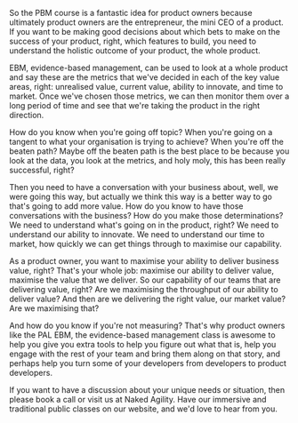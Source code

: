 So the PBM course is a fantastic idea for product owners because ultimately product owners are the entrepreneur, the mini CEO of a product. If you want to be making good decisions about which bets to make on the success of your product, right, which features to build, you need to understand the holistic outcome of your product, the whole product. 

EBM, evidence-based management, can be used to look at a whole product and say these are the metrics that we've decided in each of the key value areas, right: unrealised value, current value, ability to innovate, and time to market. Once we've chosen those metrics, we can then monitor them over a long period of time and see that we're taking the product in the right direction. 

How do you know when you're going off topic? When you're going on a tangent to what your organisation is trying to achieve? When you're off the beaten path? Maybe off the beaten path is the best place to be because you look at the data, you look at the metrics, and holy moly, this has been really successful, right? 

Then you need to have a conversation with your business about, well, we were going this way, but actually we think this way is a better way to go that's going to add more value. How do you know to have those conversations with the business? How do you make those determinations? We need to understand what's going on in the product, right? We need to understand our ability to innovate. We need to understand our time to market, how quickly we can get things through to maximise our capability. 

As a product owner, you want to maximise your ability to deliver business value, right? That's your whole job: maximise our ability to deliver value, maximise the value that we deliver. So our capability of our teams that are delivering value, right? Are we maximising the throughput of our ability to deliver value? And then are we delivering the right value, our market value? Are we maximising that? 

And how do you know if you're not measuring? That's why product owners like the PAL EBM, the evidence-based management class is awesome to help you give you extra tools to help you figure out what that is, help you engage with the rest of your team and bring them along on that story, and perhaps help you turn some of your developers from developers to product developers. 

If you want to have a discussion about your unique needs or situation, then please book a call or visit us at Naked Agility. Have our immersive and traditional public classes on our website, and we'd love to hear from you.